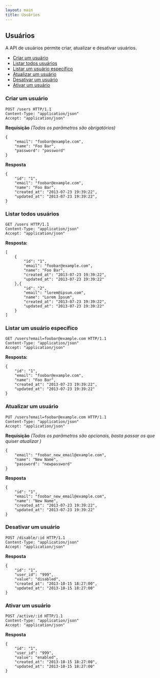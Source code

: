 ```yaml
---
layout: main
title: Usuários
---
```


## Usuários

A API de usuários permite criar, atualizar e desativar usuários.

- [Criar um usuário](#create)
- [Listar todos usuários](#index)
- [Listar um usuário específico](#show)
- [Atualizar um usuário](#update)
- [Desativar um usuário](#disable)
- [Ativar um usuário](#active)

### <a name="create">Criar um usuário</a>

    POST /users HTTP/1.1
    Content-Type: "application/json"
    Accept: "application/json"

**Requisição** *(Todos os parâmetros são obrigatórios)*

    {
        "email": "foobar@example.com",
        "name": "Foo Bar",
        "password": "password"
    }

**Resposta**

    {
        "id": "1",
        "email": "foobar@example.com",
        "name": "Foo Bar",
        "created_at": "2013-07-23 19:39:22",
        "updated_at": "2013-07-23 19:39:22",
    }

### <a name="index">Listar todos usuários</a>

    GET /users HTTP/1.1
    Content-Type: "application/json"
    Accept: "application/json"

**Resposta:**

    [
        {
            "id": "1",
            "email": "foobar@example.com",
            "name": "Foo Bar",
            "created_at": "2013-07-23 19:39:22",
            "updated_at": "2013-07-23 19:39:22"
        },{
            "id": "2",
            "email": "lorem@ipsum.com",
            "name": "Lorem Ipsum",
            "created_at": "2013-07-23 19:39:22",
            "updated_at": "2013-07-23 19:39:22"
        }
    ]

### <a name="show">Listar um usuário específico</a>

    GET /users?email=foobar@example.com HTTP/1.1
    Content-Type: "application/json"
    Accept: "application/json"

**Resposta:**

    {
        "id": "1",
        "email": "foobar@example.com",
        "name": "Foo Bar",
        "created_at": "2013-07-23 19:39:22",
        "updated_at": "2013-07-23 19:39:22"
    }

### <a name="update">Atualizar um usuário</a>

    PUT /users?email=foobar@example.com HTTP/1.1
    Content-Type: "application/json"
    Accept: "application/json"

**Requisição** *(Todos os parâmetros são opcionais, basta passar os que quiser atualizar
)*

    {
        "email": "foobar_new_email@example.com",
        "name": "New Name",
        "password": "newpassword"
    }

**Resposta**

    {
        "id": "1",
        "email": "foobar_new_email@example.com",
        "name": "New Name",
        "created_at": "2013-07-23 19:39:22",
        "updated_at": "2013-07-23 19:39:22"
    }

### <a name="disable">Desativar um usuário</a>

    POST /disable/:id HTTP/1.1
    Content-Type: "application/json"
    Accept: "application/json"

**Resposta**

    {
        "id": "1",
        "user_id": "999",
        "value": "disabled",
        "created_at": "2013-10-15 18:27:00",
        "updated_at": "2013-10-15 18:27:00"
    }

### <a name="active">Ativar um usuário</a>

    POST /active/:id HTTP/1.1
    Content-Type: "application/json"
    Accept: "application/json"

**Resposta**

    {
        "id": "1",
        "user_id": "999",
        "value": "enabled",
        "created_at": "2013-10-15 18:27:00",
        "updated_at": "2013-10-15 18:27:00"
    }
